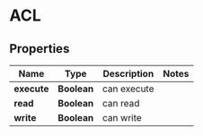 
# ACL

## Properties
Name | Type | Description | Notes
------------ | ------------- | ------------- | -------------
**execute** | **Boolean** | can execute | 
**read** | **Boolean** | can read | 
**write** | **Boolean** | can write | 



